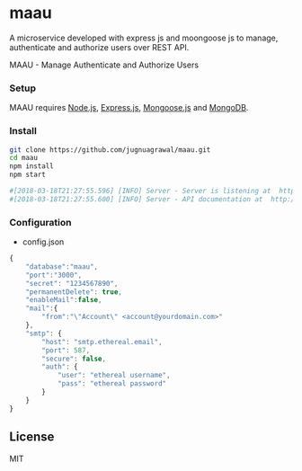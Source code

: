 # maau
A microservice developed with express js and moongoose js to manage, authenticate and authorize users over REST API.

MAAU - Manage Authenticate and Authorize Users

### Setup

MAAU requires [Node.js](https://nodejs.org/), [Express.js](https://expressjs.com/), [Mongoose.js](http://mongoosejs.com/) and [MongoDB](https://www.mongodb.com/).


### Install

```sh
git clone https://github.com/jugnuagrawal/maau.git
cd maau
npm install
npm start

#[2018-03-18T21:27:55.596] [INFO] Server - Server is listening at  http://localhost:3000/
#[2018-03-18T21:27:55.600] [INFO] Server - API documentation at  http://localhost:3000/apidoc
```


### Configuration

- config.json
```javascript
{
    "database":"maau",
    "port":"3000",
    "secret": "1234567890",
    "permanentDelete": true,
    "enableMail":false,
    "mail":{
        "from":"\"Account\" <account@yourdomain.com>"
    },
    "smtp": {
        "host": "smtp.ethereal.email",
        "port": 587,
        "secure": false,
        "auth": {
            "user": "ethereal username",
            "pass": "ethereal password"
        }
    }
}
```

<!--[API Documentation](https://github.com/jugnuagrawal/maau/wiki)-->

License
----

MIT